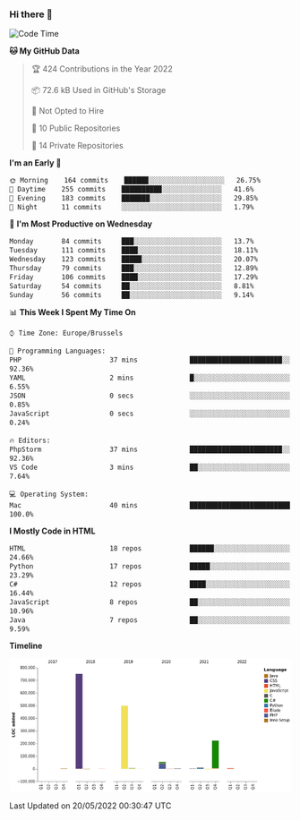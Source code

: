 ### Hi there 👋

<!--START_SECTION:waka-->
![Code Time](http://img.shields.io/badge/Code%20Time-0%20secs-blue)

**🐱 My GitHub Data** 

> 🏆 424 Contributions in the Year 2022
 > 
> 📦 72.6 kB Used in GitHub's Storage 
 > 
> 🚫 Not Opted to Hire
 > 
> 📜 10 Public Repositories 
 > 
> 🔑 14 Private Repositories  
 > 
**I'm an Early 🐤** 

```text
🌞 Morning    164 commits    ██████░░░░░░░░░░░░░░░░░░░   26.75% 
🌆 Daytime    255 commits    ██████████░░░░░░░░░░░░░░░   41.6% 
🌃 Evening    183 commits    ███████░░░░░░░░░░░░░░░░░░   29.85% 
🌙 Night      11 commits     ░░░░░░░░░░░░░░░░░░░░░░░░░   1.79%

```
📅 **I'm Most Productive on Wednesday** 

```text
Monday       84 commits     ███░░░░░░░░░░░░░░░░░░░░░░   13.7% 
Tuesday      111 commits    ████░░░░░░░░░░░░░░░░░░░░░   18.11% 
Wednesday    123 commits    █████░░░░░░░░░░░░░░░░░░░░   20.07% 
Thursday     79 commits     ███░░░░░░░░░░░░░░░░░░░░░░   12.89% 
Friday       106 commits    ████░░░░░░░░░░░░░░░░░░░░░   17.29% 
Saturday     54 commits     ██░░░░░░░░░░░░░░░░░░░░░░░   8.81% 
Sunday       56 commits     ██░░░░░░░░░░░░░░░░░░░░░░░   9.14%

```


📊 **This Week I Spent My Time On** 

```text
⌚︎ Time Zone: Europe/Brussels

💬 Programming Languages: 
PHP                      37 mins             ███████████████████████░░   92.36% 
YAML                     2 mins              █░░░░░░░░░░░░░░░░░░░░░░░░   6.55% 
JSON                     0 secs              ░░░░░░░░░░░░░░░░░░░░░░░░░   0.85% 
JavaScript               0 secs              ░░░░░░░░░░░░░░░░░░░░░░░░░   0.24%

🔥 Editors: 
PhpStorm                 37 mins             ███████████████████████░░   92.36% 
VS Code                  3 mins              ██░░░░░░░░░░░░░░░░░░░░░░░   7.64%

💻 Operating System: 
Mac                      40 mins             █████████████████████████   100.0%

```

**I Mostly Code in HTML** 

```text
HTML                     18 repos            ██████░░░░░░░░░░░░░░░░░░░   24.66% 
Python                   17 repos            █████░░░░░░░░░░░░░░░░░░░░   23.29% 
C#                       12 repos            ████░░░░░░░░░░░░░░░░░░░░░   16.44% 
JavaScript               8 repos             ██░░░░░░░░░░░░░░░░░░░░░░░   10.96% 
Java                     7 repos             ██░░░░░░░░░░░░░░░░░░░░░░░   9.59%

```


**Timeline**

![Chart not found](https://raw.githubusercontent.com/guillaumedeplancke/guillaumedeplancke/main/charts/bar_graph.png) 


 Last Updated on 20/05/2022 00:30:47 UTC
<!--END_SECTION:waka-->
